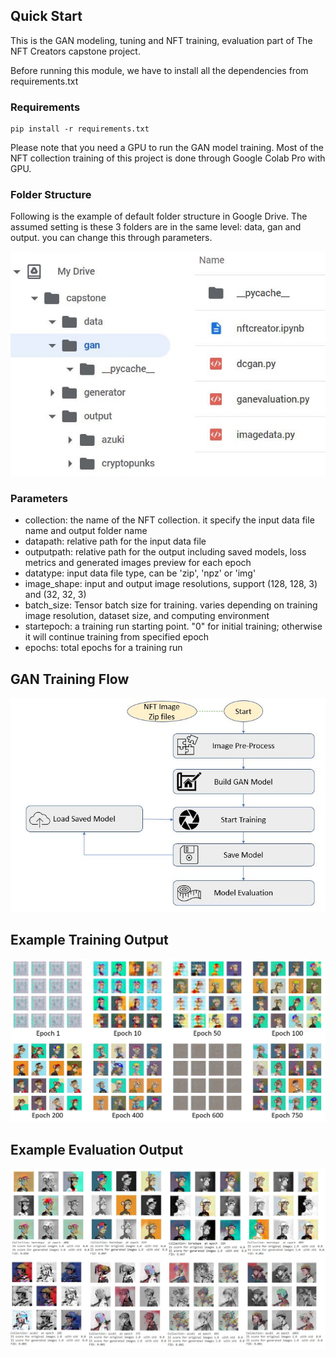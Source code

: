 
## Quick Start

This is the GAN modeling, tuning and NFT training, evaluation part of The NFT Creators capstone project.

Before running this module, we have to install all the dependencies from requirements.txt

### Requirements
``` pip
pip install -r requirements.txt
```
Please note that you need a GPU to run the GAN model training. Most of the NFT collection training of this project is done through Google Colab Pro with GPU.

### Folder Structure
Following is the example of default folder structure in Google Drive. The assumed setting is these 3 folders are in the same level: data, gan and output. you can change this through parameters.
<p align=center>
    <img src="../docs/gdrive_folder_structure.JPG">
</p>

### Parameters
- collection: the name of the NFT collection. it specify the input data file name and output folder name
- datapath: relative path for the input data file
- outputpath: relative path for the output including saved models, loss metrics and generated images preview for each epoch
- datatype: input data file type, can be 'zip', 'npz' or 'img'
- image_shape: input and output image resolutions, support (128, 128, 3) and (32, 32, 3)
- batch_size: Tensor batch size for training. varies depending on training image resolution, dataset size, and computing environment
- startepoch: a training run starting point. "0" for initial training; otherwise it will continue training from specified epoch
- epochs: total epochs for a training run

## GAN Training Flow
<p align=center>
    <img src="../docs/gan_train_flow.JPG">
</p>

## Example Training Output

<img src="../docs/gan_training.jpg">


## Example Evaluation Output
<img src="../docs/gan_evaluation.jpg">